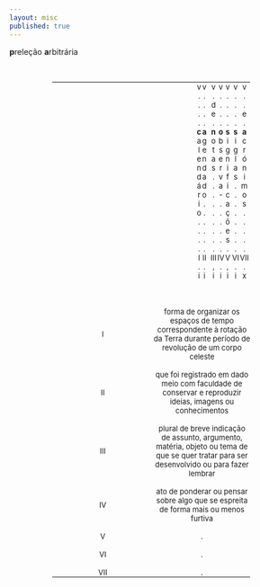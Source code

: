 ```yaml
---
layout: misc
published: true
---
```

<html>
<head>
<style>
table#t02, th, td {
	border-width:5px;  
    border-style:none;
	padding: 0px;
	width:70%; 
	margin-left:auto; 
    margin-right:auto;
	font-size: small;
	table-layout: fixed;
	align-content: center;
	text-align:center;
}

div.nota {
  font-size: x-small;
  text-align:right;
  font-style: normal;
  color: rgb(233, 233, 233);
}

div.ast {
  font-weight: bold;
}

div.inner {
  font-style: italic;
  text-align:justify;
}

div.risc {
  color: rgb(135, 135, 135);
}
</style>
</head>
<body>



<div class="nota"> <b>p</b>releção <b>a</b>rbitrária </div>
  
<p> &nbsp;</p>

<table id="t02">
  <tr>
    <td></td>
    <td></td>
    <td><div class="risc">v</div></td>
    <td><div class="risc">v</div></td>
	<td></td>
	<td></td>
	<td></td>
    <td><div class="risc">v</div></td>
    <td><div class="risc">v</div></td>
    <td><div class="risc">v</div></td>
	<td></td>
    <td><div class="risc">v</div></td>
	<td><div class="risc">v</div></td>
    <td></td>
  </tr>
  <tr>
    <td></td>
    <td></td>
    <td><div class="risc">.</div></td>
    <td><div class="risc">.</div></td>
	<td></td>
	<td></td>
	<td></td>
    <td><div class="risc">.</div></td>
    <td><div class="risc">.</div></td>
    <td><div class="risc">.</div></td>
	<td></td>
    <td><div class="risc">.</div></td>
	<td><div class="risc">.</div></td>
    <td></td>
  </tr>
  <tr>
    <td></td>
    <td></td>
    <td><div class="risc">.</div></td>
    <td><div class="risc">.</div></td>
	<td></td>
	<td></td>
	<td></td>
    <td><div class="risc">d</div></td>
    <td><div class="risc">.</div></td>
    <td><div class="risc">.</div></td>
	<td></td>
    <td><div class="risc">.</div></td>
	<td><div class="risc">.</div></td>
    <td></td>
  </tr>
  <tr>
    <td></td>
    <td></td>
    <td><div class="risc">.</div></td>
    <td><div class="risc">.</div></td>
	<td></td>
	<td></td>
	<td></td>
    <td><div class="risc">e</div></td>
    <td><div class="risc">.</div></td>
    <td><div class="risc">.</div></td>
	<td></td>
    <td><div class="risc">.</div></td>
	<td><div class="risc">e</div></td>
    <td></td>
  </tr>
  <tr>
    <td></td>
    <td></td>
    <td><div class="risc">.</div></td>
    <td><div class="risc">.</div></td>
	<td></td>
	<td></td>
	<td></td>
    <td><div class="risc">.</div></td>
    <td><div class="risc">.</div></td>
    <td><div class="risc">.</div></td>
    <td></td>
	<td><div class="risc">.</div></td>
	<td><div class="risc">.</div></td>
    <td></td>
  </tr>
  <tr>
    <td></td>
    <td></td>
    <th>c</th>
	<th>a</th>
	<td></td>
	<td></td>
    <th></th>
	<th>n</th>
    <th>o</th>
    <th>s</th>
	<td></td>
    <th>s</th>
    <th>a</th>
    <td></td>
  </tr>
  <tr>
    <td></td>
    <td></td>
    <td>a</td>
    <td>g</td>
	<td></td>
	<td></td>
	<td></td>
    <td>o</td>
    <td>b</td>
    <td>i</td>
	<td></td>
    <td>i</td>
	<td>c</td>
    <td></td>
  </tr>
  <tr>
    <td></td>
    <td></td>
    <td>l</td>
    <td>e</td>
	<td></td>
	<td></td>
	<td></td>
    <td>t</td>
    <td>s</td>
    <td>g</td>
	<td></td>
    <td>g</td>
	<td>r</td>
    <td></td>
  </tr>
  <tr>
    <td></td>
    <td></td>
    <td>e</td>
    <td>n</td>
	<td></td>
	<td></td>
	<td></td>
    <td>a</td>
    <td>e</td>
    <td>n</td>
	<td></td>
    <td>l</td>
	<td>ó</td>
    <td></td>
  </tr>
  <tr>
    <td></td>
    <td></td>
    <td>n</td>
    <td>d</td>
	<td></td>
	<td></td>
	<td></td>
    <td>s</td>
    <td>r</td>
    <td>i</td>
	<td></td>
    <td>a</td>
	<td>n</td>
    <td></td>
  </tr>
  <tr>
    <td></td>
    <td></td>
    <td>d</td>
    <td>a</td>
	<td></td>
	<td></td>
	<td></td>
    <td><div class="risc">.</div></td>
    <td>v</td>
    <td>f</td>
	<td></td>
    <td>s</td>
	<td>i</td>
    <td></td>
  </tr>
  <tr>
    <td></td>
    <td></td>
    <td>á</td>
    <td>d</td>
	<td></td>
	<td></td>
	<td></td>
    <td><div class="risc">.</div></td>
    <td>a</td>
    <td>i</td>
	<td></td>
    <td><div class="risc">.</div></td>
	<td>m</td>
    <td></td>
  </tr>
  <tr>
    <td></td>
    <td></td>
    <td>r</td>
    <td>o</td>
	<td></td>
	<td></td>
	<td></td>
    <td><div class="risc">.</div></td>
    <td>-</td>
    <td>c</td>
	<td></td>
    <td><div class="risc">.</div></td>
	<td>o</td>
    <td></td>
  </tr>
  <tr>
    <td></td>
    <td></td>
    <td>i</td>
    <td><div class="risc">.</div></td>
	<td></td>
	<td></td>
	<td></td>
    <td><div class="risc">.</div></td>
    <td><div class="risc">.</div></td>
    <td>a</td>
	<td></td>
    <td><div class="risc">.</div></td>
	<td>s</td>
    <td></td>
  </tr>
  <tr>
    <td></td>
    <td></td>
    <td>o</td>
    <td><div class="risc">.</div></td>
	<td></td>
	<td></td>
	<td></td>
    <td><div class="risc">.</div></td>
    <td><div class="risc">.</div></td>
    <td>ç</td>
	<td></td>
    <td><div class="risc">.</div></td>
	<td><div class="risc">.</div></td>
    <td></td>
  </tr>
  <tr>
    <td></td>
    <td></td>
    <td><div class="risc">.</div></td>
    <td><div class="risc">.</div></td>
	<td></td>
	<td></td>
	<td></td>
    <td><div class="risc">.</div></td>
    <td><div class="risc">.</div></td>
    <td>õ</td>
	<td></td>
    <td><div class="risc">.</div></td>
	<td><div class="risc">.</div></td>
    <td></td>
  </tr>
  <tr>
    <td></td>
    <td></td>
    <td><div class="risc">.</div></td>
    <td><div class="risc">.</div></td>
	<td></td>
	<td></td>
	<td></td>
    <td><div class="risc">.</div></td>
    <td><div class="risc">.</div></td>
    <td>e</td>
	<td></td>
    <td><div class="risc">.</div></td>
	<td><div class="risc">.</div></td>
    <td></td>
  </tr>
  <tr>
    <td></td>
    <td></td>
    <td><div class="risc">.</div></td>
    <td><div class="risc">.</div></td>
	<td></td>
	<td></td>
	<td></td>
    <td><div class="risc">.</div></td>
    <td><div class="risc">.</div></td>
    <td>s</td>
	<td></td>
    <td><div class="risc">.</div></td>
	<td><div class="risc">.</div></td>
    <td></td>
  </tr>
  <tr>
    <td></td>
    <td></td>
    <td><div class="risc">.</div></td>
    <td><div class="risc">.</div></td>
	<td></td>
	<td></td>
	<td></td>
    <td><div class="risc">.</div></td>
    <td><div class="risc">.</div></td>
    <td><div class="risc">.</div></td>
	<td></td>
    <td><div class="risc">.</div></td>
	<td><div class="risc">.</div></td>
    <td></td>
  </tr>
  <tr>
    <td></td>
    <td></td>
    <td><div class="ast">I</div></td>
    <td><div class="ast">II</div></td>
	<td></td>
	<td></td>
	<td></td>
    <td><div class="ast">III</div></td>
    <td><div class="ast">IV</div></td>
    <td><div class="ast">V</div></td>
	<td></td>
    <td><div class="ast">VI</div></td>
	<td><div class="ast">VII</div></td>
    <td></td>
  </tr>
  <tr>
    <td></td>
    <td></td>
    <td><div class="risc">.</div></td>
    <td><div class="risc">.</div></td>
	<td></td>
	<td></td>
	<td></td>
    <td><div class="risc">,</div></td>
    <td><div class="risc">.</div></td>
    <td><div class="risc">,</div></td>
	<td></td>
    <td><div class="risc">.</div></td>
	<td><div class="risc">.</div></td>
    <td></td>
  </tr>
  <tr>
    <td></td>
    <td></td>
    <td><div class="risc">i</div></td>
    <td><div class="risc">i</div></td>
	<td></td>
	<td></td>
	<td></td>
    <td><div class="risc">i</div></td>
    <td><div class="risc">i</div></td>
    <td><div class="risc">i</div></td>
	<td></td>
    <td><div class="risc">i</div></td>
	<td><div class="risc">x</div></td>
    <td></td>
  </tr>
  <tr>
    <td colspan="14">&nbsp;</td>
  </tr>
  <tr>
    <td colspan="14">&nbsp;</td>
  </tr>
  <tr>
    <td colspan="14">&nbsp;</td>
  </tr>
  <tr>
    <td><div class="ast">I</div></td>
    <td colspan="13"> <div class="inner"> forma de organizar os espaços de tempo correspondente à rotação da Terra durante período de revolução de um corpo celeste</div></td>
  </tr>
  <tr>
    <td colspan="14">&nbsp;</td>
  </tr>
  <tr>
    <td><div class="ast">II</div></td>
    <td colspan="13"> <div class="inner"> que foi registrado em dado meio com faculdade de conservar e reproduzir ideias, imagens ou conhecimentos </div></td>
  </tr>
  <tr>
    <td colspan="14">&nbsp;</td>
  </tr>
  <tr>
    <td><div class="ast">III</div></td>
    <td colspan="13"> <div class="inner"> plural de breve indicação de assunto, argumento, matéria, objeto ou tema de que se quer tratar para ser desenvolvido ou para fazer lembrar</div></td>
  </tr>
  <tr>
    <td colspan="14">&nbsp;</td>
  </tr>
  <tr>
    <td><div class="ast">IV</div></td>
    <td colspan="13"> <div class="inner"> ato de ponderar ou pensar sobre algo que se espreita de forma mais ou menos furtiva </div></td>
  </tr>
  <tr>
    <td colspan="14">&nbsp;</td>
  </tr>
  <tr>
    <td><div class="ast">V</div></td>
    <td colspan="13"> <div class="inner"> . </div></td>
  </tr>
  <tr>
    <td colspan="14">&nbsp;</td>
  </tr>
  <tr>
    <td><div class="ast">VI</div></td>
    <td colspan="13"> <div class="inner"> . </div></td>
  </tr>
  <tr>
    <td colspan="14">&nbsp;</td>
  </tr>
  <tr>
    <td><div class="ast">VII</div></td>
    <td colspan="13"> <div class="inner"> . </div></td>
  </tr>
</table>


